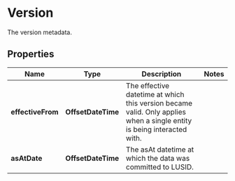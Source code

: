 

# Version

The version metadata.

## Properties

Name | Type | Description | Notes
------------ | ------------- | ------------- | -------------
**effectiveFrom** | **OffsetDateTime** | The effective datetime at which this version became valid. Only applies when a single entity is being interacted with. | 
**asAtDate** | **OffsetDateTime** | The asAt datetime at which the data was committed to LUSID. | 



